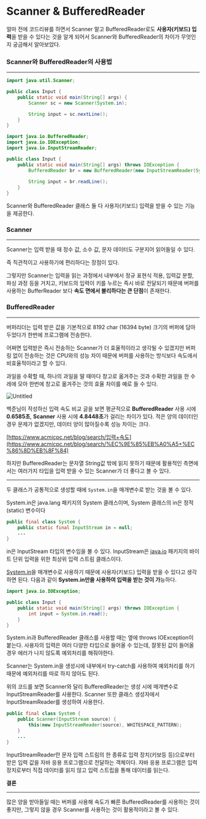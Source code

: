 # Scanner & BufferedReader

얼마 전에 코드리뷰를 하면서 Scanner 말고 BufferedReader로도 **사용자(키보드) 입력**을 받을 수 있다는 것을 알게 되어서 Scanner와 BufferedReader의 차이가 무엇인지 궁금해서 알아보았다.

### **Scanner와 BufferedReader의 사용법**

---

```java
import java.util.Scanner;

public class Input {
	public static void main(String[] args) {
		Scanner sc = new Scanner(System.in);

		String input = sc.nextLine();
	}
}
```

```java
import java.io.BufferedReader;
import java.io.IOException;
import java.io.InputStreamReader;

public class Input {
	public static void main(String[] args) throws IOException {
		BufferedReader br = new BufferedReader(new InputStreamReader(System.in));
	
		String input = br.readLine();
	}
}
```

Scanner와 BufferedReader 클래스 둘 다 사용자(키보드) 입력을 받을 수 있는 기능을 제공한다.

### **Scanner**

---

Scanner는 입력 받을 때 정수 값, 소수 값, 문자 데이터도 구분지어 읽어들일 수 있다.

즉 직관적이고 사용하기에 편리하다는 장점이 있다.

그렇지만 Scanner는 입력을 읽는 과정에서 내부에서 정규 표현식 적용, 입력값 분할, 파싱 과정 등을 거치고, 키보드의 입력이 키를 누르는 즉시 바로 전달되기 때문에 버퍼를 사용하는 BufferReader 보다 **속도 면에서 불리하다는 큰 단점**이 존재한다.

### **BufferedReader**

---

버퍼리더는 입력 받은 값을 기본적으로 8192 char (16394 byte) 크기의 버퍼에 담아두었다가 한번에 프로그램에 전송한다.

어쩌면 입력받은 즉시 전송하는 Scanner가 더 효율적이라고 생각될 수 있겠지만 버퍼링 없이 전송하는 것은 CPU와의 성능 차이 때문에 버퍼를 사용하는 방식보다 속도에서 비효율적이라고 할 수 있다.

과일을 수확할 때, 하나의 과일을 딸 때마다 창고로 옮겨주는 것과 수확한 과일을 한 수레에 모아 한번에 창고로 옮겨주는 것의 효율 차이를 예로 들 수 있다.

![Untitled](https://s3-us-west-2.amazonaws.com/secure.notion-static.com/240bc99d-0832-4f95-8bf8-28688b9176d4/Untitled.png)

백준님이 작성하신 입력 속도 비교 글을 보면 평균적으로 **BufferedReader** 사용 시에 **0.6585초**, **Scanner** 사용 시에 **4.8448초**가 걸리는 차이가 있다. 적은 양의 데이터인 경우 문제가 없겠지만, 데이터 양이 많아질수록 성능 차이는 크다.

[https://www.acmicpc.net/blog/search/입력+속도](https://www.acmicpc.net/blog/search/%EC%9E%85%EB%A0%A5+%EC%86%8D%EB%8F%84)

하지만 BufferedReader는 문자열 String값 밖에 읽지 못하기 때문에 활용적인 측면에서는 여러가지 타입을 입력 받을 수 있는 Scanner가 더 좋다고 볼 수 있다.

---

두 클래스가 공통적으로 생성할 때에 `System.in`을 매개변수로 받는 것을 볼 수 있다.

System.in은 java.lang 패키지의 System 클래스이며, System 클래스의 in은 정적(static) 변수이다

```java
public final class System {
	public static final InputStream in = null;
	...
}
```

in은 InputStream 타입의 변수임을 볼 수 있다.
InputStream은 [java.io](http://java.io) 패키지의 바이트 단위 입력을 위한 최상위 입력 스트림 클래스이다.

[System.in](http://System.in)을 매개변수로 사용하기 때문에 사용자(키보드) 입력을 받을 수 있다고 생각하면 된다. 다음과 같이 **System.in만을 사용하여 입력을 받는 것이 가**능하다.

```java
import java.io.IOException;

public class Input {
	public static void main(String[] args) throws IOException {
		int input = System.in.read();
	}
}
```

System.in과 BufferedReader 클래스를 사용할 때는 옆에 throws IOException이 붙는다. 사용자의 입력은 여러 다양한 타입으로 들어올 수 있는데, 잘못된 값이 들어올 경우 에러가 나지 않도록 예외처리를 해줘야한다.

Scanner는 System.in을 생성시에 내부에서 try-catch를 사용하여 예외처리를 하기 때문에 예외처리를 따로 하지 않아도 된다.

위의 코드를 보면 Scanner와 달리 BufferedReader는 생성 시에 매개변수로 InputStreamReader를 사용한다.
Scanner 또한 클래스 생성자에서 InputStreamReader를 생성하여 사용한다.

```java
public final class System {
	public Scanner(InputStream source) {
		this(new InputStreamReader(source), WHITESPACE_PATTERN);
	}
	...
}
```

InputStreamReader란 문자 입력 스트림의 한 종류로 입력 장치(키보등 등)으로부터 받은 입력 값을 자바 응용 프로그램으로 전달하는 객체이다. 자바 응용 프로그램은 입력 장치로부터 직접 데이터를 읽지 않고 입력 스트립을 통해 데이터를 읽는다.

**결론**

---

많은 양을 받아들일 때는 버퍼를 사용해 속도가 빠른 BufferedReader를 사용하는 것이 좋지만, 그렇지 않을 경우 Scanner를 사용하는 것이 활용적이라고 볼 수 있다.